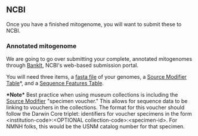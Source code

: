 ## NCBI
Once you have a finished mitogenome, you will want to submit these to NCBI.


### Annotated mitogenome
We are going to go over submitting your complete, annotated mitogenomes through [BankIt](https://www.ncbi.nlm.nih.gov/WebSub/index.cgi), NCBI's web-based submission portal.

You will need three items, a [fasta file](https://www.ncbi.nlm.nih.gov/WebSub/html/help/fasta.html) of your genomes, a [Source Modifier Table](https://www.ncbi.nlm.nih.gov/WebSub/html/help/genbank-source-table.html#modifiers)*, and a [Sequence Features Table](https://www.ncbi.nlm.nih.gov/WebSub/html/annot_examples.html). 

**\*Note\*** Best practice when using museum collections is including the [Source Modifier](https://www.ncbi.nlm.nih.gov/WebSub/html/help/genbank-source-table.html#modifiers) "specimen voucher." This allows for sequence data to be linking to vouchers in the collections. The format for this voucher should follow the Darwin Core triplet: identifiers for voucher specimens in the form \<institution-code\>:\<OPTIONAL collection-code\>:\<specimen-id\>. For NMNH folks, this would be the USNM catalog number for that specimen. 
